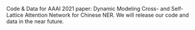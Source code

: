 Code & Data for   AAAI 2021 paper:
Dynamic Modeling Cross- and Self-Lattice Attention Network for Chinese NER.
We will release our code and data in the near future.
